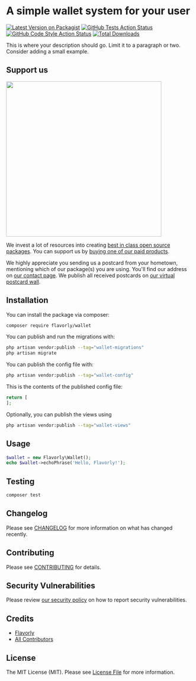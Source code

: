 # A simple wallet system for your user

[![Latest Version on Packagist](https://img.shields.io/packagist/v/flavorly/wallet.svg?style=flat-square)](https://packagist.org/packages/flavorly/wallet)
[![GitHub Tests Action Status](https://img.shields.io/github/actions/workflow/status/flavorly/wallet/run-tests.yml?branch=main&label=tests&style=flat-square)](https://github.com/flavorly/wallet/actions?query=workflow%3Arun-tests+branch%3Amain)
[![GitHub Code Style Action Status](https://img.shields.io/github/actions/workflow/status/flavorly/wallet/fix-php-code-style-issues.yml?branch=main&label=code%20style&style=flat-square)](https://github.com/flavorly/wallet/actions?query=workflow%3A"Fix+PHP+code+style+issues"+branch%3Amain)
[![Total Downloads](https://img.shields.io/packagist/dt/flavorly/wallet.svg?style=flat-square)](https://packagist.org/packages/flavorly/wallet)

This is where your description should go. Limit it to a paragraph or two. Consider adding a small example.

## Support us

[<img src="https://github-ads.s3.eu-central-1.amazonaws.com/wallet.jpg?t=1" width="419px" />](https://spatie.be/github-ad-click/wallet)

We invest a lot of resources into creating [best in class open source packages](https://spatie.be/open-source). You can support us by [buying one of our paid products](https://spatie.be/open-source/support-us).

We highly appreciate you sending us a postcard from your hometown, mentioning which of our package(s) you are using. You'll find our address on [our contact page](https://spatie.be/about-us). We publish all received postcards on [our virtual postcard wall](https://spatie.be/open-source/postcards).

## Installation

You can install the package via composer:

```bash
composer require flavorly/wallet
```

You can publish and run the migrations with:

```bash
php artisan vendor:publish --tag="wallet-migrations"
php artisan migrate
```

You can publish the config file with:

```bash
php artisan vendor:publish --tag="wallet-config"
```

This is the contents of the published config file:

```php
return [
];
```

Optionally, you can publish the views using

```bash
php artisan vendor:publish --tag="wallet-views"
```

## Usage

```php
$wallet = new Flavorly\Wallet();
echo $wallet->echoPhrase('Hello, Flavorly!');
```

## Testing

```bash
composer test
```

## Changelog

Please see [CHANGELOG](CHANGELOG.md) for more information on what has changed recently.

## Contributing

Please see [CONTRIBUTING](CONTRIBUTING.md) for details.

## Security Vulnerabilities

Please review [our security policy](../../security/policy) on how to report security vulnerabilities.

## Credits

- [Flavorly](https://github.com/flavorly)
- [All Contributors](../../contributors)

## License

The MIT License (MIT). Please see [License File](LICENSE.md) for more information.

